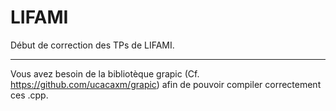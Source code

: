 # LIFAMI

Début de correction des TPs de LIFAMI.

---

Vous avez besoin de la bibliotèque grapic (Cf. https://github.com/ucacaxm/grapic) afin de pouvoir compiler correctement ces .cpp.

